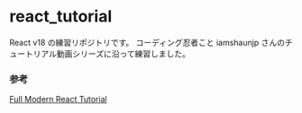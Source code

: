 # react_tutorial
React v18 の練習リポジトリです。  コーディング忍者こと iamshaunjp さんのチュートリアル動画シリーズに沿って練習しました。  

### 参考
[Full Modern React Tutorial](https://youtube.com/playlist?list=PL4cUxeGkcC9gZD-Tvwfod2gaISzfRiP9d)
